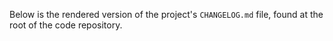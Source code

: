 Below is the rendered version of the project's `CHANGELOG.md` file, found at the
root of the code repository.

```{include} ../../CHANGELOG.md
```
